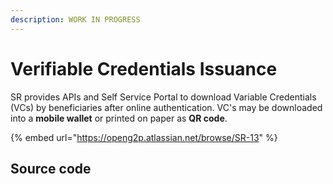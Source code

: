 ```yaml
---
description: WORK IN PROGRESS
---
```


# Verifiable Credentials Issuance

SR provides APIs and Self Service Portal to download Variable Credentials (VCs)  by beneficiaries after online authentication.  VC's may be downloaded into a **mobile wallet** or printed on paper as **QR code**.

{% embed url="https://openg2p.atlassian.net/browse/SR-13" %}

## Source code

